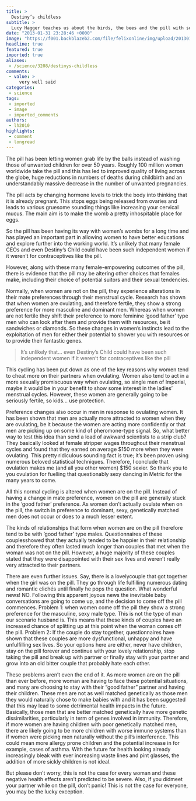 ```yaml
---
title: >
  Destiny’s childless
subtitle: >
  Lucy Hagger teaches us about the birds, the bees and the pill with some biology thrown in
date: "2013-01-31 23:28:46 +0000"
image: "https://f001.backblazeb2.com/file/felixonline/img/upload/201301312328-tna08-destinys-child-love-songs-nuclear.jpg"
headline: true
featured: true
imported: true
aliases:
 - /science/3208/destinys-childless
comments:
 - value: >
     very well said
categories:
 - science
tags:
 - imported
 - image
 - imported_comments
authors:
 - lh2010
highlights:
 - comment
 - longread
---
```


The pill has been letting women grab life by the balls instead of washing those of unwanted children for over 50 years. Roughly 100 million women worldwide take the pill and this has led to improved quality of living across the globe, huge reductions in numbers of deaths during childbirth and an understandably massive decrease in the number of unwanted pregnancies.

The pill acts by changing hormone levels to trick the body into thinking that it is already pregnant. This stops eggs being released from ovaries and leads to various gruesome sounding things like increasing your cervical mucus. The main aim is to make the womb a pretty inhospitable place for eggs.

So the pill has been having its way with women’s wombs for a long time and has played an important part in allowing women to have better educations and explore further into the working world. It’s unlikely that many female CEOs and even Destiny’s Child could have been such independent women if it weren’t for contraceptives like the pill.

However, along with these many female-empowering outcomes of the pill, there is evidence that the pill may be altering other choices that females make, including their choice of potential suitors and their sexual tendencies.

Normally, when women are not on the pill, they experience alterations in their mate preferences through their menstrual cycle. Research has shown that when women are ovulating, and therefore fertile, they show a strong preference for more masculine and dominant men. Whereas when women are not fertile they shift their preference to more feminine ‘good father’ type men who can look after them and provide them with resources, be it sandwiches or diamonds. So these changes in women’s instincts lead to the exploitation of men for either their potential to shower you with resources or to provide their fantastic genes.

> It’s unlikely that... even Destiny’s Child could have been such independent women if it weren’t for contraceptives like the pill

This cycling has been put down as one of the key reasons why women tend to cheat more on their partners when ovulating. Women also tend to act in a more sexually promiscuous way when ovulating, so single men of Imperial, maybe it would be in your benefit to show some interest in the ladies’ menstrual cycles. However, these women are generally going to be seriously fertile, so kids... use protection.

Preference changes also occur in men in response to ovulating women. It has been shown that men are actually more attracted to women when they are ovulating, be it because the women are acting more confidently or that men are picking up on some kind of pheromone-type signal. So, what better way to test this idea than send a load of awkward scientists to a strip club? They basically looked at female stripper wages throughout their menstrual cycles and found that they earned on average $150 more when they were ovulating. This pretty ridiculous sounding fact is true; it’s been proven using numerous beloved statistical techniques. Therefore, I conclude that ovulation makes me (and all you other women) $150 sexier. So thank you to you ovulation for fuelling that questionably sexy dancing in Metric for the many years to come.

All this normal cycling is altered when women are on the pill. Instead of having a change in mate preference, women on the pill are generally stuck in the ‘good father’ preference. As women don’t actually ovulate when on the pill, the switch in preference to dominant, sexy, genetically matched men does not occur or does to a much lesser extent.

The kinds of relationships that form when women are on the pill therefore tend to be with ‘good father’ type males. Questionnaires of these couplesshowed that they actually tended to be happier in their relationship and therefore they often lasted much longer than couples that met when the woman was not on the pill. However, a huge majority of these couples stated that they were disappointed with their sex lives and weren’t really very attracted to their partners.

There are even further issues. Say, there is a lovelycouple that got together when the girl was on the pill. They go through life fulfilling numerous dating and romantic clichés until finally he pops the question. What wonderful news! NO. Following this apparent joyous news the inevitable baby conversations are going to come up, and the decision to come off the pill commences. Problem 1: when women come off the pill they show a strong preference for the masculine, sexy male type. This is not the type of man our scenario husband is. This means that these kinds of couples have an increased chance of splitting up at this point when the woman comes off the pill. Problem 2: If the couple do stay together, questionnaires have shown that these couples are more dysfunctional, unhappy and have unfulfilling sex lives. So your options here are either, never have children, stay on the pill forever and continue with your lovely relationship, stop taking the pill and break up with partner or finally stay with your partner and grow into an old bitter couple that probably hate each other.

These problems aren’t even the end of it. As more women are on the pill than ever before, more woman are having to face these potential situations, and many are choosing to stay with their “good father” partner and having their children. These men are not as well matched genetically as those men they would naturally chose to make babies with and it has been suggested that this may lead to some detrimental health impacts in the future. Basically, those men that are better matched genetically have more genetic dissimilarities, particularly in term of genes involved in immunity. Therefore, if more women are having children with poor genetically matched men, there are likely going to be more children with worse immune systems than if women were picking men naturally without the pill’s interference. This could mean more allergy prone children and the potential increase in for example, cases of asthma. With the future for health looking already increasingly bleak with ever increasing waste lines and pint glasses, the addition of more sickly children is not ideal.

But please don’t worry, this is not the case for every woman and these negative health effects aren’t predicted to be severe. Also, if you didmeet your partner while on the pill, don’t panic! This is not the case for everyone, you may be the lucky exception.
